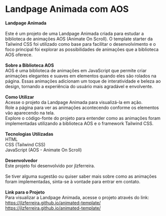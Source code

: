 # Landpage Animada com AOS
<b>Landpage Animada</b><br>
<br>
Este é um projeto de uma Landpage Animada criada para estudar a biblioteca de animações AOS (Animate On Scroll). O template starter da Tailwind CSS foi utilizado como base para facilitar o desenvolvimento e o foco principal foi explorar as possibilidades de animações que a biblioteca AOS oferece.<br>
<br>
<b>Sobre a Biblioteca AOS</b><br>
AOS é uma biblioteca de animações em JavaScript que permite criar animações elegantes e suaves em elementos quando eles são rolados na página. Essas animações adicionam um toque de interatividade e beleza ao design, tornando a experiência do usuário mais agradável e envolvente.<br>
<br>
<b>Como Utilizar</b><br>
Acesse o projeto da Landpage Animada para visualizá-la em ação.<br>
Role a página para ver as animações acontecendo conforme os elementos vão aparecendo na tela.<br>
Explore o código-fonte do projeto para entender como as animações foram implementadas utilizando a biblioteca AOS e o framework Tailwind CSS.<br>
<br>
<b>Tecnologias Utilizadas</b><br>
HTML<br>
CSS (Tailwind CSS)<br>
JavaScript (AOS - Animate On Scroll)<br>
<br>
<b>Desenvolvedor</b><br>
Este projeto foi desenvolvido por jlzferreira.<br>
<br>
Se tiver alguma sugestão ou quiser saber mais sobre como as animações foram implementadas, sinta-se à vontade para entrar em contato.<br>
<br>
<b>Link para o Projeto</b><br>
Para visualizar a Landpage Animada, acesse o projeto através do link: [https://jlzferreira.github.io/animated-template/<br>](https://jlzferreira.github.io/animated-template/)https://jlzferreira.github.io/animated-template/

